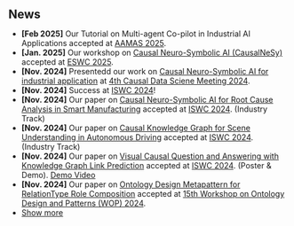 <h2 style="margin: 40px 0px 10px;">News</h2>

<ul>
<li><strong>[Feb 2025]</strong> Our Tutorial on Multi-agent Co-pilot in Industrial AI Applications accepted at <a href="https://2025.eswc-conferences.org/">AAMAS 2025</a>.</li>
<li><strong>[Jan. 2025]</strong> Our workshop on <a href="https://sites.google.com/view/causalnesy/">Causal Neuro-Symbolic AI (CausalNeSy)</a>  accepted at <a href="https://2025.eswc-conferences.org/">ESWC 2025</a>.</li>
<li><strong>[Nov. 2024]</strong> Presentedd our work on <a href="https://ieeexplore.ieee.org/document/10570374">Causal Neuro-Symbolic AI for industrial application</a> at <a href="https://www.causalscience.org/"> 4th Causal Data Sciene Meeting 2024</a>. </li>
<li><strong>[Nov. 2024]</strong> Success at <a href="https://iswc2024.semanticweb.org/">ISWC 2024</a>!</li>
<li><strong>[Nov. 2024]</strong> Our paper on <a href="https://ceur-ws.org/Vol-3828/paper45.pdf">Causal Neuro-Symbolic AI for Root Cause Analysis in Smart Manufacturing</a>  accepted at <a href="https://iswc2024.semanticweb.org/">ISWC 2024</a>. (Industry Track)</li>
<li><strong>[Nov. 2024]</strong> Our paper on <a href="https://ceur-ws.org/Vol-3828/paper43.pdf">Causal Knowledge Graph for Scene Understanding in Autonomous Driving</a>  accepted at <a href="https://iswc2024.semanticweb.org/">ISWC 2024</a>. (Industry Track)</li>
<li><strong>[Nov. 2024]</strong> Our paper on <a href="https://ceur-ws.org/Vol-3828/paper28.pdf">Visual Causal Question and Answering with Knowledge Graph Link Prediction</a>  accepted at <a href="https://iswc2024.semanticweb.org/">ISWC 2024</a>. (Poster & Demo). <a href="https://youtu.be/Q88IsGsedGo?feature=shared">Demo Video</a></li>
<li><strong>[Nov. 2024]</strong> Our paper on <a href="https://scholarcommons.sc.edu/aii_fac_pub/616/">Ontology Design Metapattern for RelationType Role Composition</a>  accepted at <a href="https://odpa.github.io/workshop-on-ontology-design-and-patterns/2024/">15th Workshop on Ontology Design and Patterns (WOP) 2024</a>. </li>



<li> <a href="#" onclick="toggleVis(this); return false;">Show more</a> </li>
<div id="newsmore" style="display:none"> 
  <li><strong>[June. 2024]</strong> Our article on <a href="https://ieeexplore.ieee.org/document/10570374">Causal Neuro-Symbolic AI: A Synergy Between Causality and Neurosymbolic Methods</a>  published in <a href="https://ieeexplore.ieee.org/xpl/RecentIssue.jsp?punumber=9670">IEEE Intelligent Systems</a>. (IF:5.6) </li>
  
  <!-- <li><strong>[Dec. 2023]</strong> I will serve as an Area Chair of <a href="https://eccv2024.ecva.net/">ECCV 2024</a> and <a href="https://www.auai.org/uai2024/">UAI 2024</a>.</li>
  <li><strong>[Oct. 2023]</strong> I gave a talk on continual learning at <a href="https://bair.berkeley.edu/">BAIR, UC Berkeley</a>. </li>
  -->
</div>

</ul>
